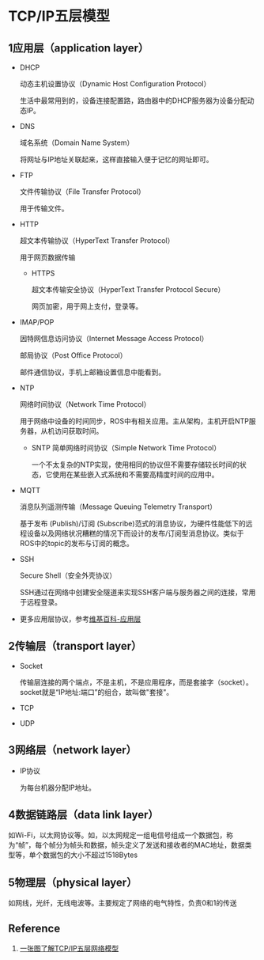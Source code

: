# TCP/IP五层模型

## 1应用层（application layer）

* DHCP

    动态主机设置协议（Dynamic Host Configuration Protocol）

    生活中最常用到的，设备连接配置路，路由器中的DHCP服务器为设备分配动态IP。

* DNS

    域名系统（Domain Name System）

    将网址与IP地址关联起来，这样直接输入便于记忆的网址即可。

* FTP

    文件传输协议（File Transfer Protocol）

    用于传输文件。

* HTTP

    超文本传输协议（HyperText Transfer Protocol）

    用于网页数据传输

    * HTTPS

        超文本传输安全协议（HyperText Transfer Protocol Secure）

        网页加密，用于网上支付，登录等。

* IMAP/POP

    因特网信息访问协议（Internet Message Access Protocol）

    邮局协议（Post Office Protocol）

    邮件通信协议，手机上邮箱设置信息中能看到。

* NTP

    网络时间协议（Network Time Protocol）

    用于网络中设备的时间同步，ROS中有相关应用。主从架构，主机开启NTP服务器，从机访问获取时间。

    * SNTP 简单网络时间协议（Simple Network Time Protocol）

        一个不太复杂的NTP实现，使用相同的协议但不需要存储较长时间的状态，它使用在某些嵌入式系统和不需要高精度时间的应用中。

* MQTT

    消息队列遥测传输（Message Queuing Telemetry Transport）

    基于发布 (Publish)/订阅 (Subscribe)范式的消息协议，为硬件性能低下的远程设备以及网络状况糟糕的情况下而设计的发布/订阅型消息协议。类似于ROS中的topic的发布与订阅的概念。

* SSH

    Secure Shell（安全外壳协议）

    SSH通过在网络中创建安全隧道来实现SSH客户端与服务器之间的连接，常用于远程登录。

* 更多应用层协议，参考[维基百科-应用层](https://zh.wikipedia.org/wiki/%E5%BA%94%E7%94%A8%E5%B1%82)


## 2传输层（transport layer）

* Socket

    传输层连接的两个端点，不是主机，不是应用程序，而是套接字（socket）。socket就是“IP地址:端口”的组合，故叫做"套接"。

* TCP
* UDP

## 3网络层（network layer）

* IP协议

    为每台机器分配IP地址。

## 4数据链路层（data link layer）

如Wi-Fi，以太网协议等。如，以太网规定一组电信号组成一个数据包，称为“帧”，每个帧分为帧头和数据，帧头定义了发送和接收者的MAC地址，数据类型等，单个数据包的大小不超过1518Bytes

## 5物理层（physical layer）

如网线，光纤，无线电波等。主要规定了网络的电气特性，负责0和1的传送



## Reference

1. [一张图了解TCP/IP五层网络模型](https://blog.csdn.net/u012909091/article/details/62888061)